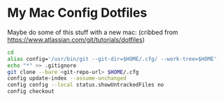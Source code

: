 My Mac Config Dotfiles
======================


Maybe do some of this stuff with a new mac:
(cribbed from https://www.atlassian.com/git/tutorials/dotfiles)

```sh
cd
alias config='/usr/bin/git --git-dir=$HOME/.cfg/ --work-tree=$HOME'
echo "*" >> .gitignore
git clone --bare <git-repo-url> $HOME/.cfg
config update-index --assume-unchanged
config config --local status.showUntrackedFiles no
config checkout
```
